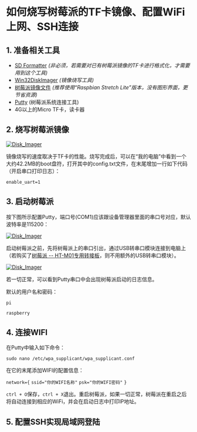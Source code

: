 # 如何烧写树莓派的TF卡镜像、配置WiFi上网、SSH连接

## 1. 准备相关工具
- [SD Formatter](http://119.23.153.38/download/SD_Formatter.zip) *(非必须，若需要对已有树莓派镜像的TF卡进行格式化，才需要用到这个工具)*
- [Win32DiskImager](http://119.23.153.38/download/Win32DiskImager.zip) *(镜像烧写工具)*
- [树莓派镜像文件](https://www.raspberrypi.org/downloads/raspbian) *(推荐使用“Raspbian Stretch Lite”版本，没有图形界面，更节省资源)*
- [Putty](https://www.chiark.greenend.org.uk/~sgtatham/putty/latest.html) (树莓派系统连接工具)
- 4G以上的Micro TF卡，读卡器



## 2. 烧写树莓派镜像

[![Disk_Imager](http://119.23.153.38/img/diskimager.png)]()

​	镜像烧写的速度取决于TF卡的性能。烧写完成后，可以在“我的电脑”中看到一个大约42.2MB的boot盘符，打开其中的config.txt文件，在末尾增加一行如下代码（开启串口打印日志）：

`enable_uart=1`

## 3. 启动树莓派

按下图所示配置Putty，端口号(COM1)应该跟设备管理器里面的串口号对应，默认波特率是115200：

[![Disk_Imager](http://119.23.153.38/img/puttyconfig.png)]()

启动树莓派之前，先将树莓派上的串口引出，通过USB转串口模块连接到电脑上（若购买了[树莓派 -- HT-M01专用转接板](https://heltec.org/product/m01-converter)，则不用额外的USB转串口模块）。

[![Disk_Imager](http://119.23.153.38/img/taocan2.png)]()

若一切正常，可以看到Putty串口中会出现树莓派启动的日志信息。

默认的用户名和密码：

`pi`

`raspberry`



## 4. 连接WIFI

在Putty中输入如下命令：

`sudo nano /etc/wpa_supplicant/wpa_supplicant.conf`

在它的末尾添加WIFI的配置信息：

`network={`
  `ssid="你的WIFI名称"`
  `psk="你的WIFI密码"`
`}`

`ctrl + O`保存，`ctrl + X`退出。重启树莓派，如果一切正常，树莓派在重启之后将自动连接到相应的WiFi，并会在启动日志中打印IP地址。



## 5. 配置SSH实现局域网登陆



